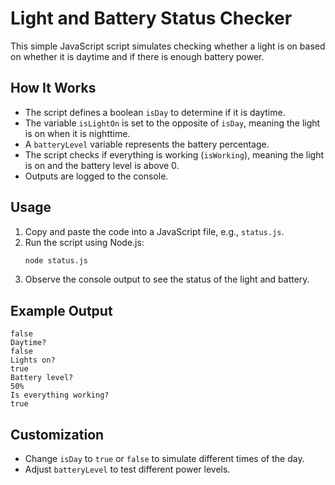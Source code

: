 # Light and Battery Status Checker

This simple JavaScript script simulates checking whether a light is on based on whether it is daytime and if there is enough battery power.

## How It Works
- The script defines a boolean `isDay` to determine if it is daytime.
- The variable `isLightOn` is set to the opposite of `isDay`, meaning the light is on when it is nighttime.
- A `batteryLevel` variable represents the battery percentage.
- The script checks if everything is working (`isWorking`), meaning the light is on and the battery level is above 0.
- Outputs are logged to the console.

## Usage
1. Copy and paste the code into a JavaScript file, e.g., `status.js`.
2. Run the script using Node.js:
   ```sh
   node status.js
   ```
3. Observe the console output to see the status of the light and battery.

## Example Output
```
false
Daytime?
false
Lights on?
true
Battery level?
50%
Is everything working?
true
```

## Customization
- Change `isDay` to `true` or `false` to simulate different times of the day.
- Adjust `batteryLevel` to test different power levels.

